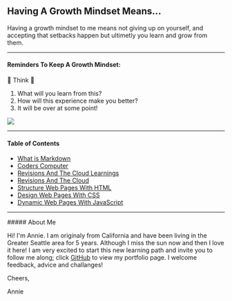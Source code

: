 ## Having A Growth Mindset Means...

Having a growth mindset to me means not giving up on yourself, and accepting that setbacks happen but ultimetly you learn and grow from them.


<hr>

#### Reminders To Keep A Growth Mindset:

:thinking:  Think   :thinking:
1. What will you learn from this?
2. How will this experience make you better?
3. It will be over at some point!

<p><img class="aligncenter" src="https://i.pinimg.com/736x/70/3f/af/703faf82f80256f17727c6f2e98840b8--so-true-twitter.jpg" /></p>

<hr>


#### Table of Contents

- [What is Markdown](./Journals/Markdown.md)
- [Coders Computer](./Journals/CodersComputer.md)
- [Revisions And The Cloud Learnings](./Journals/RevisionsandtheCloud.md)
- [Revisions And The Cloud](./Journals/RevisionsandtheCloud2.md)
- [Structure Web Pages With HTML](./Journals/StructureWebPagesWithHtml.md)
- [Design Web Pages With CSS](./Journals/DesignWebPagesWithCss.md)
- [Dynamic Web Pages With JavaScript](./Journals/DynamicWebPagesWithJavascript.md)






<hr>
##### About Me

Hi! I'm Annie. I am originaly from California and have been living in the Greater Seattle area for 5 years. Although I miss the sun now and then I love it here! I am very excited to start this new learning path and invite you to follow me along; click [GitHub](https://github.com/anniepineda) to view my portfolio page. I welcome feedback, advice and challanges!


Cheers,


Annie